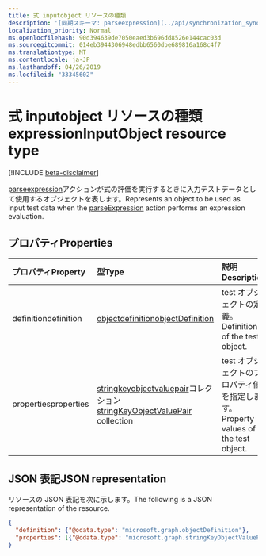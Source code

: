 ```yaml
---
title: 式 inputobject リソースの種類
description: '[同期スキーマ: parseexpression](../api/synchronization_synchronizationschema_parseexpression.md)アクションが式評価を実行するときに入力テストデータとして使用するオブジェクトを表します。'
localization_priority: Normal
ms.openlocfilehash: 90d394639de7050eaed3b696dd8526e144cac03d
ms.sourcegitcommit: 014eb3944306948edbb6560dbe689816a168c4f7
ms.translationtype: MT
ms.contentlocale: ja-JP
ms.lasthandoff: 04/26/2019
ms.locfileid: "33345602"
---
```

# <a name="expressioninputobject-resource-type"></a><span data-ttu-id="26930-103">式 inputobject リソースの種類</span><span class="sxs-lookup"><span data-stu-id="26930-103">expressionInputObject resource type</span></span>

[!INCLUDE [beta-disclaimer](../../includes/beta-disclaimer.md)]

<span data-ttu-id="26930-104">[parseexpression](../api/synchronization-synchronizationschema-parseexpression.md)アクションが式の評価を実行するときに入力テストデータとして使用するオブジェクトを表します。</span><span class="sxs-lookup"><span data-stu-id="26930-104">Represents an object to be used as input test data when the [parseExpression](../api/synchronization-synchronizationschema-parseexpression.md) action performs an expression evaluation.</span></span>

## <a name="properties"></a><span data-ttu-id="26930-105">プロパティ</span><span class="sxs-lookup"><span data-stu-id="26930-105">Properties</span></span>
| <span data-ttu-id="26930-106">プロパティ</span><span class="sxs-lookup"><span data-stu-id="26930-106">Property</span></span>     | <span data-ttu-id="26930-107">型</span><span class="sxs-lookup"><span data-stu-id="26930-107">Type</span></span>   |<span data-ttu-id="26930-108">説明</span><span class="sxs-lookup"><span data-stu-id="26930-108">Description</span></span>|
|:---------------|:--------|:----------|
|<span data-ttu-id="26930-109">definition</span><span class="sxs-lookup"><span data-stu-id="26930-109">definition</span></span>|[<span data-ttu-id="26930-110">objectdefinition</span><span class="sxs-lookup"><span data-stu-id="26930-110">objectDefinition</span></span>](synchronization-objectdefinition.md)|<span data-ttu-id="26930-111">test オブジェクトの定義。</span><span class="sxs-lookup"><span data-stu-id="26930-111">Definition of the test object.</span></span>|
|<span data-ttu-id="26930-112">properties</span><span class="sxs-lookup"><span data-stu-id="26930-112">properties</span></span>|<span data-ttu-id="26930-113">[stringkeyobjectvaluepair](synchronization-stringkeyobjectvaluepair.md)コレクション</span><span class="sxs-lookup"><span data-stu-id="26930-113">[stringKeyObjectValuePair](synchronization-stringkeyobjectvaluepair.md) collection</span></span>|<span data-ttu-id="26930-114">test オブジェクトのプロパティ値を指定します。</span><span class="sxs-lookup"><span data-stu-id="26930-114">Property values of the test object.</span></span>|

## <a name="json-representation"></a><span data-ttu-id="26930-115">JSON 表記</span><span class="sxs-lookup"><span data-stu-id="26930-115">JSON representation</span></span>

<span data-ttu-id="26930-116">リソースの JSON 表記を次に示します。</span><span class="sxs-lookup"><span data-stu-id="26930-116">The following is a JSON representation of the resource.</span></span>

<!-- {
  "blockType": "resource",
  "optionalProperties": [

  ],
  "@odata.type": "microsoft.graph.expressionInputObject"
}-->

```json
{
  "definition": {"@odata.type": "microsoft.graph.objectDefinition"},
  "properties": [{"@odata.type": "microsoft.graph.stringKeyObjectValuePair"}]
}

```

<!-- uuid: 8fcb5dbc-d5aa-4681-8e31-b001d5168d79
2015-10-25 14:57:30 UTC -->
<!--
{
  "type": "#page.annotation",
  "description": "expressionInputObject resource",
  "keywords": "",
  "section": "documentation",
  "tocPath": "",
  "suppressions": []
}
-->
